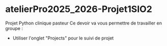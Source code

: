 # atelierPro2025_2026-Projet1SIO2
Projet Python clinique pasteur
Ce devoir va vous permettre de travailler en groupe :
* Utiliser l'onglet "Projects"
pour le suivi de projet

